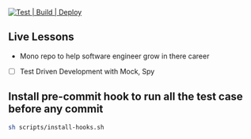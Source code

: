 [![Test | Build | Deploy](https://github.com/nitiwari-dev/live-lessons/actions/workflows/build-ci.yml/badge.svg)](https://github.com/nitiwari-dev/live-lessons/actions/workflows/build-ci.yml)

## Live Lessons
- Mono repo to help software engineer grow in there career


- [ ] Test Driven Development with Mock, Spy




## Install pre-commit hook to run all the test case before any commit
```sh
sh scripts/install-hooks.sh
```
